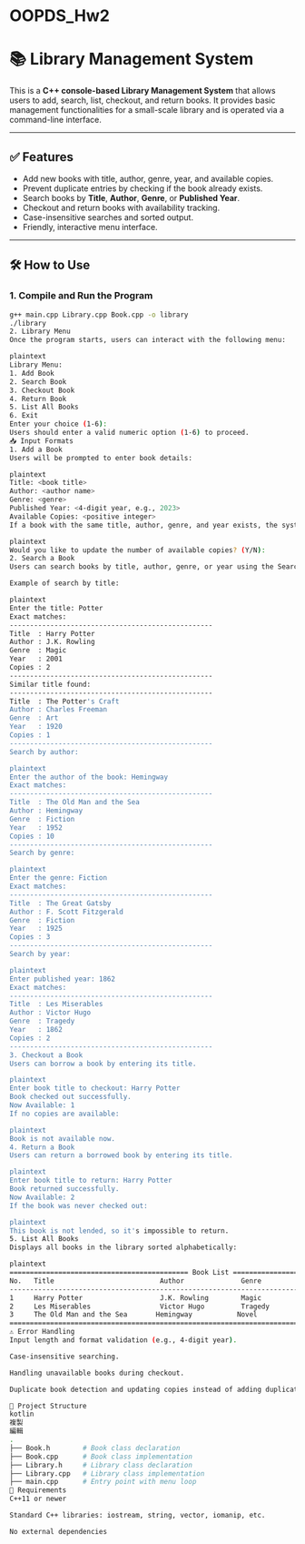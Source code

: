 # OOPDS_Hw2  
# 📚 Library Management System

This is a **C++ console-based Library Management System** that allows users to add, search, list, checkout, and return books. It provides basic management functionalities for a small-scale library and is operated via a command-line interface.

---

## ✅ Features

- Add new books with title, author, genre, year, and available copies.
- Prevent duplicate entries by checking if the book already exists.
- Search books by **Title**, **Author**, **Genre**, or **Published Year**.
- Checkout and return books with availability tracking.
- Case-insensitive searches and sorted output.
- Friendly, interactive menu interface.

---

## 🛠 How to Use

### 1. Compile and Run the Program

```bash
g++ main.cpp Library.cpp Book.cpp -o library
./library
2. Library Menu
Once the program starts, users can interact with the following menu:

plaintext
Library Menu:
1. Add Book
2. Search Book
3. Checkout Book
4. Return Book
5. List All Books
6. Exit
Enter your choice (1-6):
Users should enter a valid numeric option (1-6) to proceed.
📥 Input Formats
1. Add a Book
Users will be prompted to enter book details:

plaintext
Title: <book title>
Author: <author name>
Genre: <genre>
Published Year: <4-digit year, e.g., 2023>
Available Copies: <positive integer>
If a book with the same title, author, genre, and year exists, the system will ask:

plaintext
Would you like to update the number of available copies? (Y/N):
2. Search a Book
Users can search books by title, author, genre, or year using the Search Book option.

Example of search by title:

plaintext
Enter the title: Potter
Exact matches:
--------------------------------------------------
Title  : Harry Potter
Author : J.K. Rowling
Genre  : Magic
Year   : 2001
Copies : 2
--------------------------------------------------
Similar title found:
--------------------------------------------------
Title  : The Potter's Craft
Author : Charles Freeman
Genre  : Art
Year   : 1920
Copies : 1
--------------------------------------------------
Search by author:

plaintext
Enter the author of the book: Hemingway
Exact matches:
--------------------------------------------------
Title  : The Old Man and the Sea
Author : Hemingway
Genre  : Fiction
Year   : 1952
Copies : 10
--------------------------------------------------
Search by genre:

plaintext
Enter the genre: Fiction
Exact matches:
--------------------------------------------------
Title  : The Great Gatsby
Author : F. Scott Fitzgerald
Genre  : Fiction
Year   : 1925
Copies : 3
--------------------------------------------------
Search by year:

plaintext
Enter published year: 1862
Exact matches:
--------------------------------------------------
Title  : Les Miserables
Author : Victor Hugo
Genre  : Tragedy
Year   : 1862
Copies : 2
--------------------------------------------------
3. Checkout a Book
Users can borrow a book by entering its title.

plaintext
Enter book title to checkout: Harry Potter
Book checked out successfully.
Now Available: 1
If no copies are available:

plaintext
Book is not available now.
4. Return a Book
Users can return a borrowed book by entering its title.

plaintext
Enter book title to return: Harry Potter
Book returned successfully.
Now Available: 2
If the book was never checked out:

plaintext
This book is not lended, so it's impossible to return.
5. List All Books
Displays all books in the library sorted alphabetically:

plaintext
============================================ Book List ============================================
No.   Title                          Author              Genre             Year  Copies
----------------------------------------------------------------------------------------------------
1     Harry Potter                   J.K. Rowling        Magic             2001  2
2     Les Miserables                 Victor Hugo         Tragedy           1862  1
3     The Old Man and the Sea       Hemingway           Novel             1952  10
====================================================================================================
⚠️ Error Handling
Input length and format validation (e.g., 4-digit year).

Case-insensitive searching.

Handling unavailable books during checkout.

Duplicate book detection and updating copies instead of adding duplicates.

📂 Project Structure
kotlin
複製
編輯
.
├── Book.h        # Book class declaration
├── Book.cpp      # Book class implementation
├── Library.h     # Library class declaration
├── Library.cpp   # Library class implementation
├── main.cpp      # Entry point with menu loop
📌 Requirements
C++11 or newer

Standard C++ libraries: iostream, string, vector, iomanip, etc.

No external dependencies


